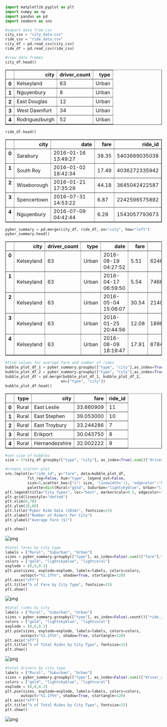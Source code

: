 

```python
import matplotlib.pyplot as plt
import numpy as np
import pandas as pd
import seaborn as sns
```


```python
#import data from csv
city_csv = "city_data.csv"
ride_csv = "ride_data.csv"
city_df = pd.read_csv(city_csv)
ride_df = pd.read_csv(ride_csv)
```


```python
#view data frames
city_df.head()
```




<div>
<style>
    .dataframe thead tr:only-child th {
        text-align: right;
    }

    .dataframe thead th {
        text-align: left;
    }

    .dataframe tbody tr th {
        vertical-align: top;
    }
</style>
<table border="1" class="dataframe">
  <thead>
    <tr style="text-align: right;">
      <th></th>
      <th>city</th>
      <th>driver_count</th>
      <th>type</th>
    </tr>
  </thead>
  <tbody>
    <tr>
      <th>0</th>
      <td>Kelseyland</td>
      <td>63</td>
      <td>Urban</td>
    </tr>
    <tr>
      <th>1</th>
      <td>Nguyenbury</td>
      <td>8</td>
      <td>Urban</td>
    </tr>
    <tr>
      <th>2</th>
      <td>East Douglas</td>
      <td>12</td>
      <td>Urban</td>
    </tr>
    <tr>
      <th>3</th>
      <td>West Dawnfurt</td>
      <td>34</td>
      <td>Urban</td>
    </tr>
    <tr>
      <th>4</th>
      <td>Rodriguezburgh</td>
      <td>52</td>
      <td>Urban</td>
    </tr>
  </tbody>
</table>
</div>




```python
ride_df.head()
```




<div>
<style>
    .dataframe thead tr:only-child th {
        text-align: right;
    }

    .dataframe thead th {
        text-align: left;
    }

    .dataframe tbody tr th {
        vertical-align: top;
    }
</style>
<table border="1" class="dataframe">
  <thead>
    <tr style="text-align: right;">
      <th></th>
      <th>city</th>
      <th>date</th>
      <th>fare</th>
      <th>ride_id</th>
    </tr>
  </thead>
  <tbody>
    <tr>
      <th>0</th>
      <td>Sarabury</td>
      <td>2016-01-16 13:49:27</td>
      <td>38.35</td>
      <td>5403689035038</td>
    </tr>
    <tr>
      <th>1</th>
      <td>South Roy</td>
      <td>2016-01-02 18:42:34</td>
      <td>17.49</td>
      <td>4036272335942</td>
    </tr>
    <tr>
      <th>2</th>
      <td>Wiseborough</td>
      <td>2016-01-21 17:35:29</td>
      <td>44.18</td>
      <td>3645042422587</td>
    </tr>
    <tr>
      <th>3</th>
      <td>Spencertown</td>
      <td>2016-07-31 14:53:22</td>
      <td>6.87</td>
      <td>2242596575892</td>
    </tr>
    <tr>
      <th>4</th>
      <td>Nguyenbury</td>
      <td>2016-07-09 04:42:44</td>
      <td>6.28</td>
      <td>1543057793673</td>
    </tr>
  </tbody>
</table>
</div>




```python
pyber_summary = pd.merge(city_df, ride_df, on="city", how="left")
pyber_summary.head()
```




<div>
<style>
    .dataframe thead tr:only-child th {
        text-align: right;
    }

    .dataframe thead th {
        text-align: left;
    }

    .dataframe tbody tr th {
        vertical-align: top;
    }
</style>
<table border="1" class="dataframe">
  <thead>
    <tr style="text-align: right;">
      <th></th>
      <th>city</th>
      <th>driver_count</th>
      <th>type</th>
      <th>date</th>
      <th>fare</th>
      <th>ride_id</th>
    </tr>
  </thead>
  <tbody>
    <tr>
      <th>0</th>
      <td>Kelseyland</td>
      <td>63</td>
      <td>Urban</td>
      <td>2016-08-19 04:27:52</td>
      <td>5.51</td>
      <td>6246006544795</td>
    </tr>
    <tr>
      <th>1</th>
      <td>Kelseyland</td>
      <td>63</td>
      <td>Urban</td>
      <td>2016-04-17 06:59:50</td>
      <td>5.54</td>
      <td>7466473222333</td>
    </tr>
    <tr>
      <th>2</th>
      <td>Kelseyland</td>
      <td>63</td>
      <td>Urban</td>
      <td>2016-05-04 15:06:07</td>
      <td>30.54</td>
      <td>2140501382736</td>
    </tr>
    <tr>
      <th>3</th>
      <td>Kelseyland</td>
      <td>63</td>
      <td>Urban</td>
      <td>2016-01-25 20:44:56</td>
      <td>12.08</td>
      <td>1896987891309</td>
    </tr>
    <tr>
      <th>4</th>
      <td>Kelseyland</td>
      <td>63</td>
      <td>Urban</td>
      <td>2016-08-09 18:19:47</td>
      <td>17.91</td>
      <td>8784212854829</td>
    </tr>
  </tbody>
</table>
</div>




```python
#find values for average fare and number of rides
bubble_plot_df_1 = pyber_summary.groupby(["type", "city"],as_index=True).mean()["fare"].to_frame().reset_index()
bubble_plot_df_2 = pyber_summary.groupby(["type", "city"],as_index=True).count()["ride_id"].to_frame().reset_index()
bubble_plot_df = pd.merge(bubble_plot_df_1, bubble_plot_df_2,
                         on=["type", "city"])
bubble_plot_df.head()
```




<div>
<style>
    .dataframe thead tr:only-child th {
        text-align: right;
    }

    .dataframe thead th {
        text-align: left;
    }

    .dataframe tbody tr th {
        vertical-align: top;
    }
</style>
<table border="1" class="dataframe">
  <thead>
    <tr style="text-align: right;">
      <th></th>
      <th>type</th>
      <th>city</th>
      <th>fare</th>
      <th>ride_id</th>
    </tr>
  </thead>
  <tbody>
    <tr>
      <th>0</th>
      <td>Rural</td>
      <td>East Leslie</td>
      <td>33.660909</td>
      <td>11</td>
    </tr>
    <tr>
      <th>1</th>
      <td>Rural</td>
      <td>East Stephen</td>
      <td>39.053000</td>
      <td>10</td>
    </tr>
    <tr>
      <th>2</th>
      <td>Rural</td>
      <td>East Troybury</td>
      <td>33.244286</td>
      <td>7</td>
    </tr>
    <tr>
      <th>3</th>
      <td>Rural</td>
      <td>Erikport</td>
      <td>30.043750</td>
      <td>8</td>
    </tr>
    <tr>
      <th>4</th>
      <td>Rural</td>
      <td>Hernandezshire</td>
      <td>32.002222</td>
      <td>9</td>
    </tr>
  </tbody>
</table>
</div>




```python
#set size of bubbles
size = 5*city_df.groupby(["type", "city"], as_index=True).sum()["driver_count"]
```


```python
#create scatter plot
sns.lmplot(x="ride_id", y="fare", data=bubble_plot_df,
          fit_reg=False, hue="type", legend_out=False,
          size=5,scatter_kws={"s": size, 'linewidths':1, 'edgecolor':'black'},
          palette=dict(Rural="gold", Suburban="lightskyblue", Urban="lightcoral"))
plt.legend(title="City Types", loc="best", markerscale=0.5, edgecolor="black")
plt.grid(linestyle="dotted")
plt.xlim(0,70)
plt.ylim(10,60)
plt.title("Pyber Ride Data (2016)", fontsize=15)
plt.xlabel("Number of Riders Per City")
plt.ylabel("Average Fare ($)")

plt.show()
```


![png](output_7_0.png)



```python
#total fares by city type
labels = ["Rural", "Suburban", "Urban"]
sizes = pyber_summary.groupby(["type"], as_index=False).sum()["fare"].tolist()
colors = ["gold", "lightskyblue", "lightcoral"]
explode = (0,0,0.2)
plt.pie(sizes, explode=explode, labels=labels, colors=colors,
       autopct="%1.1f%%", shadow=True, startangle=120)
plt.axis("off")
plt.title("% of Fare by City Type", fontsize=15)
plt.show()
```


![png](output_8_0.png)



```python
#total rides by city
labels = ["Rural", "Suburban", "Urban"]
sizes = pyber_summary.groupby(["type"], as_index=False).count()["ride_id"].tolist()
colors = ["gold", "lightskyblue", "lightcoral"]
explode = (0,0,0.2)
plt.pie(sizes, explode=explode, labels=labels, colors=colors,
       autopct="%1.1f%%", shadow=True, startangle=120)
plt.axis("off")
plt.title("% of Total Rides by City Type", fontsize=15)
plt.show()
```


![png](output_9_0.png)



```python
#total drivers by city type
labels = ["Rural", "Suburban", "Urban"]
sizes = pyber_summary.groupby(["type"], as_index=False).sum()["driver_count"].tolist()
colors = ["gold", "lightskyblue", "lightcoral"]
explode = (0,0,0.2)
plt.pie(sizes, explode=explode, labels=labels, colors=colors,
       autopct="%1.1f%%", shadow=True, startangle=120)
plt.axis("off")
plt.title("% of Total Rides by City Type", fontsize=15)
plt.show()
```


![png](output_10_0.png)

